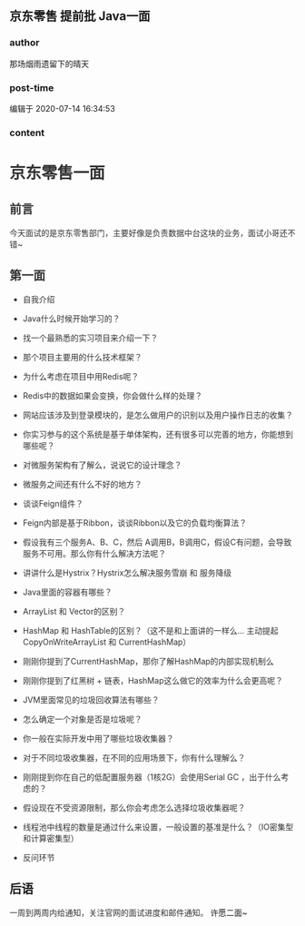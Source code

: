 ## 京东零售 提前批 Java一面
### author 
那场烟雨遗留下的晴天
### post-time 

编辑于  2020-07-14 16:34:53
### content 
<div class="post-topic-des nc-post-content">
 <h1 style="color: rgb(51,51,51);">
  <span>
   京东零售一面
  </span>
 </h1>
 <h2 style="color: rgb(51,51,51);">
  <span>
   前言
  </span>
 </h2>
 <p style="color: rgb(51,51,51);">
  <span>
   今天面试的是京东零售部门，主要好像是负责数据中台这块的业务，面试小哥还不错~
  </span>
 </p>
 <h2 style="color: rgb(51,51,51);">
  <span>
   第一面
  </span>
 </h2>
 <ul style="color: rgb(51,51,51);">
  <li>
   <p>
    <span>
     自我介绍
    </span>
   </p>
  </li>
  <li>
   <p>
    <span>
     Java什么时候开始学习的？
    </span>
   </p>
  </li>
  <li>
   <p>
    <span>
     找一个最熟悉的实习项目来介绍一下？
    </span>
   </p>
  </li>
  <li>
   <p>
    <span>
     那个项目主要用的什么技术框架？
    </span>
   </p>
  </li>
  <li>
   <p>
    <span>
     为什么考虑在项目中用Redis呢？
    </span>
   </p>
  </li>
  <li>
   <p>
    <span>
     Redis中的数据如果会变换，你会做什么样的处理？
    </span>
   </p>
  </li>
  <li>
   <p>
    <span>
     网站应该涉及到登录模块的，是怎么做用户的识别以及用户操作日志的收集？
    </span>
   </p>
  </li>
  <li>
   <p>
    <span>
     你实习参与的这个系统是基于单体架构，还有很多可以完善的地方，你能想到哪些呢？
    </span>
   </p>
  </li>
  <li>
   <p>
    <span>
     对微服务架构有了解么，说说它的设计理念？
    </span>
   </p>
  </li>
  <li>
   <p>
    <span>
     微服务之间还有什么不好的地方？
    </span>
   </p>
  </li>
  <li>
   <p>
    <span>
     谈谈Feign组件？
    </span>
   </p>
  </li>
  <li>
   <p>
    <span>
     Feign内部是基于Ribbon，谈谈Ribbon以及它的负载均衡算法？
    </span>
   </p>
  </li>
  <li>
   <p>
    <span>
     假设我有三个服务A、B、C，然后 A调用B，B调用C，假设C有问题，会导致服务不可用。那么你有什么解决方法呢？
    </span>
   </p>
  </li>
  <li>
   <p>
    <span>
     讲讲什么是Hystrix？Hystrix怎么解决服务雪崩 和 服务降级
    </span>
   </p>
  </li>
  <li>
   <p>
    <span>
     Java里面的容器有哪些？
    </span>
   </p>
  </li>
  <li>
   <p>
    <span>
     ArrayList 和 Vector的区别？
    </span>
   </p>
  </li>
  <li>
   <p>
    <span>
     HashMap 和 HashTable的区别？（这不是和上面讲的一样么...  主动提起 CopyOnWriteArrayList 和 CurrentHashMap）
    </span>
   </p>
  </li>
  <li>
   <p>
    <span>
     刚刚你提到了CurrentHashMap，那你了解HashMap的内部实现机制么
    </span>
   </p>
  </li>
  <li>
   <p>
    <span>
     刚刚你提到了红黑树 + 链表，HashMap这么做它的效率为什么会更高呢？
    </span>
   </p>
  </li>
  <li>
   <p>
    <span>
     JVM里面常见的垃圾回收算法有哪些？
    </span>
   </p>
  </li>
  <li>
   <p>
    <span>
     怎么确定一个对象是否是垃圾呢？
    </span>
   </p>
  </li>
  <li>
   <p>
    <span>
     你一般在实际开发中用了哪些垃圾收集器？
    </span>
   </p>
  </li>
  <li>
   <p>
    <span>
     对于不同垃圾收集器，在不同的应用场景下，你有什么理解么？
    </span>
   </p>
  </li>
  <li>
   <p>
    <span>
     刚刚提到你在自己的低配置服务器（1核2G）会使用Serial GC ，出于什么考虑的？
    </span>
   </p>
  </li>
  <li>
   <p>
    <span>
     假设现在不受资源限制，那么你会考虑怎么选择垃圾收集器呢？
    </span>
   </p>
  </li>
  <li>
   <p>
    <span>
     线程池中线程的数量是通过什么来设置，一般设置的基准是什么？（IO密集型和计算密集型）
    </span>
   </p>
  </li>
  <li>
   <div>
    <span>
     反问环节
    </span>
   </div>
  </li>
 </ul>
 <h2>
  后语
 </h2>
 <div>
  <span style="color: rgb(51,51,51);">
   一周到两周内给通知，关注官网的面试进度和邮件通知。
  </span>
  许愿二面~
  <br/>
 </div>
</div>
